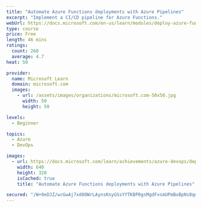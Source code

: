 ```yaml
---
title: "Automate Azure Functions deployments with Azure Pipelines"
excerpt: "Implement a CI/CD pipeline for Azure Functions."
webUrl: https://docs.microsoft.com/en-us/learn/modules/deploy-azure-functions/
type: course
price: Free
length: 46 mins
ratings:
  count: 260
  average: 4.7
heat: 50

provider:
  name: Microsoft Learn
  domain: microsoft.com
  images:
    - url: /assets/images/organizations/microsoft.com-50x50.jpg
      width: 50
      height: 50

levels:
  - Beginner

topics:
  - Azure
  - DevOps

images:
  - url: https://docs.microsoft.com/learn/achievements/azure-devops/deploy-azure-functions-social.png
    width: 640
    height: 320
    isCached: true
    title: "Automate Azure Functions deployments with Azure Pipelines"

secured: "/W+9eDJZ/wcGwAj7xd0OWrLAynsKnyGSsYYTKBP0gsMgdFvsmUPmBxBpNs8quWgn8tpay6exaYxVbCYikZnHPDPKgojBbBiE7dfrOsH/Pn0aTWDLZjaZ+13ZeVFtqKXbu1HvJ6ViNhyvIRzMSKMUNmUEXtAFlFwiHCI8XZrzznkgOgNEqjqTFTwSoAgjbFH1JWBYY2byyZVtVaIYCMHq0XbR6c0GNXlqOA6w8tgBB1ElkpAaGNF7elWUz8CK5o2MgduQQEgB+yAM0S+Q4gEQj+oAeyXGIyWI4udaPbAylcKMs2PyI8MyDtL4ORuiumtIvOvfxYN+HwVMnJ1E/L9YCZU7xToSWfLGZZnMhaVL+mjpnjgoIDr6MeUOI6MIMH30WPJ4UvLKk9Qy8dDcFHDJkw==;gTs7K/WPb8/RVsA7rRT0hg=="
---
```


